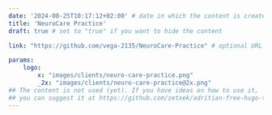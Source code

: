 ```yaml
---
date: '2024-08-25T10:17:12+02:00' # date in which the content is created - defaults to "today"
title: 'NeuroCare Practice'
draft: true # set to "true" if you want to hide the content 

link: "https://github.com/vega-2135/NeuroCare-Practice" # optional URL to link the logo to

params:
    logo:
        x: "images/clients/neuro-care-practice.png"
        _2x: "images/clients/neuro-care-practice@2x.png"
## The content is not used (yet). If you have ideas on how to use it, 
## you can suggest it at https://github.com/zetxek/adritian-free-hugo-theme/discussions 
---
```

